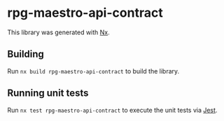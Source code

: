 # rpg-maestro-api-contract

This library was generated with [Nx](https://nx.dev).

## Building

Run `nx build rpg-maestro-api-contract` to build the library.

## Running unit tests

Run `nx test rpg-maestro-api-contract` to execute the unit tests via [Jest](https://jestjs.io).
